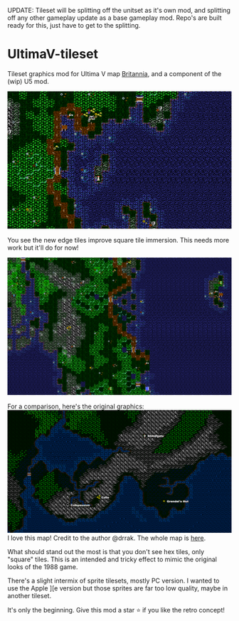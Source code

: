 UPDATE: Tileset will be splitting off the unitset as it's own mod, and splitting off any other gameplay update as a base gameplay mod. Repo's are built ready for this, just have to get to the splitting. 


# UltimaV-tileset
Tileset graphics mod for Ultima V map [Britannia](https://github.com/hackedpassword/Nextgen-Maps#britannia-overworld), and a component of the (wip) U5 mod.

![](u5_next_phase.png)

You see the new edge tiles improve square tile immersion. This needs more work but it'll do for now!

![](u5_next_phase2.png)

For a comparison, here's the original graphics:
![](original_map-at-cove.png)
I love this map! Credit to the author @drrak. The whole map is [here](https://drrak.github.io/ultima5/).

What should stand out the most is that you don't see hex tiles, only "square" tiles. This is an intended and tricky effect to mimic the original looks of the 1988 game.

There's a slight intermix of sprite tilesets, mostly PC version. I wanted to use the Apple ][e version but those sprites are far too low quality, maybe in another tileset.

It's only the beginning. Give this mod a star :star: if you like the retro concept!
